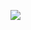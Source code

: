 [![](https://github.com/packer-tm/gcp-gce_redmine_install/workflows/build/badge.svg)](https://github.com/packer-tm/gcp-gce_redmine_install/actions?query=workflow%3Abuild)
